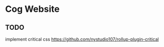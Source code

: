 # Cog Website

## TODO

implement critical css
https://github.com/nystudio107/rollup-plugin-critical
